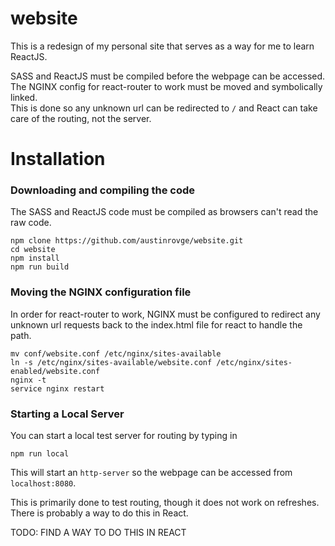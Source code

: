 # website
This is a redesign of my personal site that serves as a way for me to learn ReactJS.

SASS and ReactJS must be compiled before the webpage can be accessed.  
The NGINX config for react-router to work must be moved and symbolically linked.  
This is done so any unknown url can be redirected to `/` and React can take care of the routing, not the server.

# Installation
### Downloading and compiling the code  
The SASS and ReactJS code must be compiled as browsers can't read the raw code.  

`npm clone https://github.com/austinrovge/website.git`  
`cd website`  
`npm install`  
`npm run build`  

### Moving the NGINX configuration file
In order for react-router to work, NGINX must be configured to redirect any unknown url requests back to the index.html file for react to handle the path.  

`mv conf/website.conf /etc/nginx/sites-available`  
`ln -s /etc/nginx/sites-available/website.conf /etc/nginx/sites-enabled/website.conf`  
`nginx -t`  
`service nginx restart`

### Starting a Local Server
You can start a local test server for routing by typing in 

`npm run local`

This will start an `http-server` so the webpage can be accessed from `localhost:8080`.

This is primarily done to test routing, though it does not work on refreshes. There is probably a way to do this in React.

TODO: FIND A WAY TO DO THIS IN REACT